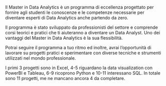 Il Master in Data Analytics è un programma di eccellenza progettato per fornire agli studenti le conoscenze e le competenze necessarie per diventare esperti di Data Analytics anche partendo da zero.

Il programma è stato sviluppato da professionisti del settore e comprende corsi teorici e pratici che ti aiuteranno a diventare un Data Analyst. Uno dei vantaggi del Master in Data Analytics è la sua flessibilità.

Potrai seguire il programma a tuo ritmo ed inoltre, avrai l’opportunità di lavorare su progetti pratici e sperimentare con diverse tecniche e strumenti utilizzati nel mondo professionale.



I primi 3 progetti sono in Excel, 4-5 riguardano la data visualization con PowerBI e Tableau, 6-9 ricoprono Python e 10-11 interessano SQL. 
In totale sono 11 progetti, me ne mancano ancora 4 da completare.
